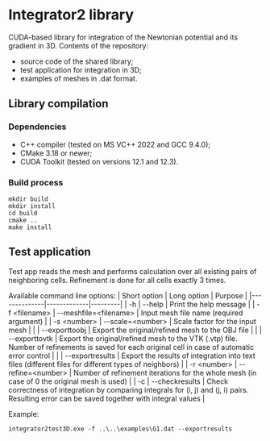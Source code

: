 # **Integrator2** library

CUDA-based library for integration of the Newtonian potential and its gradient in 3D. Contents of the repository:
* source code of the shared library;
* test application for integration in 3D;
* examples of meshes in .dat format.

## Library compilation

### Dependencies

- C++ compiler (tested on MS VC++ 2022 and GCC 9.4.0);
- CMake 3.18 or newer;
- CUDA Toolkit (tested on versions 12.1 and 12.3).

### Build process

```
mkdir build
mkdir install
cd build
cmake ..
make install
```

## Test application

Test app reads the mesh and performs calculation over all existing pairs of neighboring cells. Refinement is done for all cells exactly 3 times.

Available command line options:
| Short option | Long option | Purpose |
|--------------|-------------|---------|
| -h           | --help      | Print the help message |
| -f \<filename\> | --meshfile=\<filename\> | Input mesh file name (required argument) |
| -s \<number\> | --scale=\<number\> | Scale factor for the input mesh |
|              | --exporttoobj | Export the original/refined mesh to the OBJ file |
|              | --exporttovtk | Export the original/refined mesh to the VTK (.vtp) file. Number of refinements is saved for each original cell in case of automatic error control |
|              | --exportresults | Export the results of integration into text files (different files for different types of neighbors) |
| -r \<number\> | --refine=\<number\> | Number of refinement iterations for the whole mesh (in case of 0 the original mesh is used) |
| -c            | --checkresults | Check correctness of integration by comparing integrals for (i, j) and (j, i) pairs. Resulting error can be saved together with integral values |

Example:
```
integrator2test3D.exe -f ..\..\examples\G1.dat --exportresults
```